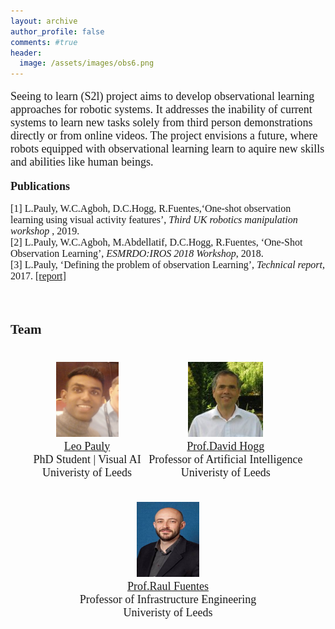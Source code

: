 ```yaml
---
layout: archive
author_profile: false
comments: #true
header:
  image: /assets/images/obs6.png
---
```


<style media="screen" type="text/css">
.portrait {
height: 1000px;
width: 20px;
}
    figure {
     display: inline-block;
     margin-top: 1em;
     margin-bottom: 1em;
     margin-left: 4px;
     margin-right: 4px;
      }
</style>

<!--- ---------------------------------------------------------------------------------------- ---->
<!--- ---------------------------------------------------------------------------------------- ---->

<font face="Alegreya" size="4">
<p align="justify">
  
Seeing to learn (S2l) project aims to develop observational learning approaches for robotic systems. It addresses the inability of current systems to learn new tasks solely from third person demonstrations directly or from online videos.  The project envisions a future, where robots equipped with observational learning learn to aquire new skills and abilities like human beings. 

</p>
</font>

<!--- ---------------------------------------------------------------------------------------- ---->
<!--- ---------------------------------------------------------------------------------------- ---->

<font face="Georgia" size="4">
<b>Publications</b>
</font>
<font face="Georgia" size="3">

[1] L.Pauly, W.C.Agboh, D.C.Hogg, R.Fuentes,‘One-shot observation learning using visual activity features’, <i>Third UK robotics manipulation workshop </i>, 2019.<br/>
[2] L.Pauly, W.C.Agboh, M.Abdellatif, D.C.Hogg, R.Fuentes, ‘One-Shot Observation Learning’, <i>ESMRDO:IROS 2018 Workshop</i>, 2018.<br/>
[3] L.Pauly, ‘Defining the problem of observation Learning’, <i>Technical report</i>, 2017.
<a href="https://arxiv.org/abs/1808.08288"> [report]</a> <br/>

<br />
</font>

<!--- ---------------------------------------------------------------------------------------- ---->
<!--- ---------------------------------------------------------------------------------------- ---->

<font face="Georgia" size="4">
<h3><b>Team</b></h3>
</font>
<font face="Georgia" size="4">
<div>
<center>

 <figure>
 <img src="leo.jpg" style="width:100px;height:120px;" alt="@leopauly">
 <figcaption>
 <a href="https://leopauly.github.io">Leo Pauly</a> <br />
 PhD Student | Visual AI <br />
 Univeristy of Leeds
 </figcaption>
 </figure>


 <figure>
 <img src="hogg.jpg" style="width:120px;height:120px;" alt="@Prof.David Hogg">
 <figcaption>
 <a href="https://engineering.leeds.ac.uk/staff/84/Professor_David_Hogg">Prof.David Hogg</a> <br />
 Professor of Artificial Intelligence <br />
 Univeristy of Leeds
 </figcaption>
 </figure>

 <figure>
 <img src="raul.jpg" style="width:100px;height:120px;" alt="@Dr.Raul Fuentes">
 <figcaption>
 <a href="https://engineering.leeds.ac.uk/staff/673/raul_fuentes">Prof.Raul Fuentes</a> <br />
 Professor of Infrastructure Engineering<br />
 Univeristy of Leeds
 </figcaption>
 </figure>
 
</center>
</div>
</font>

<!--- ---------------------------------------------------------------------------------------- ---->
<!--- ---------------------------------------------------------------------------------------- ---->
